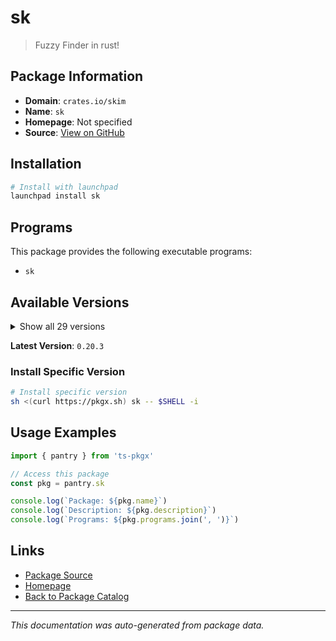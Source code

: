 # sk

> Fuzzy Finder in rust!

## Package Information

- **Domain**: `crates.io/skim`
- **Name**: `sk`
- **Homepage**: Not specified
- **Source**: [View on GitHub](https://github.com/pkgxdev/pantry/tree/main/projects/crates.io/skim/package.yml)

## Installation

```bash
# Install with launchpad
launchpad install sk
```

## Programs

This package provides the following executable programs:

- `sk`

## Available Versions

<details>
<summary>Show all 29 versions</summary>

- `0.20.3`, `0.20.2`, `0.20.1`, `0.20.0`, `0.19.0`
- `0.18.0`, `0.17.3`, `0.17.2`, `0.17.1`, `0.17.0`
- `0.16.2`, `0.16.1`, `0.16.0`, `0.15.7`, `0.15.6`
- `0.15.5`, `0.15.4`, `0.15.3`, `0.15.2`, `0.15.1`
- `0.15.0`, `0.14.4`, `0.14.3`, `0.13.0`, `0.12.0`
- `0.11.12`, `0.11.11`, `0.11.10`, `0.10.4`

</details>

**Latest Version**: `0.20.3`

### Install Specific Version

```bash
# Install specific version
sh <(curl https://pkgx.sh) sk -- $SHELL -i
```

## Usage Examples

```typescript
import { pantry } from 'ts-pkgx'

// Access this package
const pkg = pantry.sk

console.log(`Package: ${pkg.name}`)
console.log(`Description: ${pkg.description}`)
console.log(`Programs: ${pkg.programs.join(', ')}`)
```

## Links

- [Package Source](https://github.com/pkgxdev/pantry/tree/main/projects/crates.io/skim/package.yml)
- [Homepage](#)
- [Back to Package Catalog](../../../package-catalog.md)

---

*This documentation was auto-generated from package data.*
